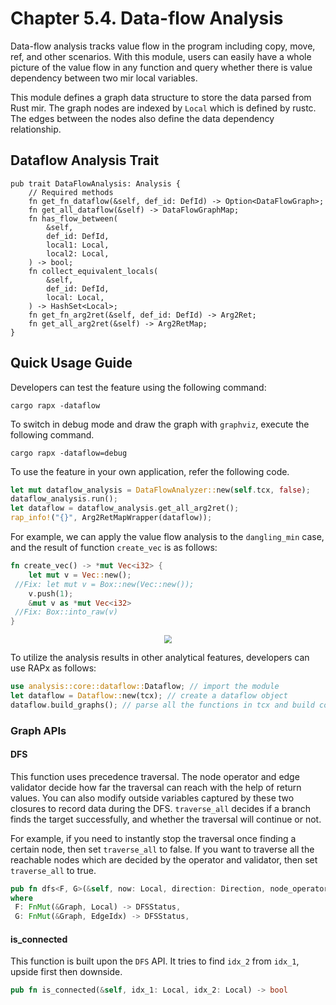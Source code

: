 # Chapter 5.4. Data-flow Analysis
Data-flow analysis tracks value flow in the program including copy, move, ref, and other scenarios. With this module, users can easily have a whole picture of the value flow in any function and query whether there is value dependency between two mir local variables.

This module defines a graph data structure to store the data parsed from Rust mir. The graph nodes are indexed by `Local` which is defined by rustc. The edges between the nodes also define the data dependency relationship.

## Dataflow Analysis Trait
```
pub trait DataFlowAnalysis: Analysis {
    // Required methods
    fn get_fn_dataflow(&self, def_id: DefId) -> Option<DataFlowGraph>;
    fn get_all_dataflow(&self) -> DataFlowGraphMap;
    fn has_flow_between(
        &self,
        def_id: DefId,
        local1: Local,
        local2: Local,
    ) -> bool;
    fn collect_equivalent_locals(
        &self,
        def_id: DefId,
        local: Local,
    ) -> HashSet<Local>;
    fn get_fn_arg2ret(&self, def_id: DefId) -> Arg2Ret;
    fn get_all_arg2ret(&self) -> Arg2RetMap;
}
```

## Quick Usage Guide
Developers can test the feature using the following command:
```shell
cargo rapx -dataflow
```

To switch in debug mode and draw the graph with `graphviz`, execute the following command.
```shell
cargo rapx -dataflow=debug
```

To use the feature in your own application, refer the following code.
```rust
let mut dataflow_analysis = DataFlowAnalyzer::new(self.tcx, false);
dataflow_analysis.run();
let dataflow = dataflow_analysis.get_all_arg2ret();
rap_info!("{}", Arg2RetMapWrapper(dataflow));
```

For example, we can apply the value flow analysis to the `dangling_min` case, and the result of function `create_vec` is as follows:
```rust
fn create_vec() -> *mut Vec<i32> {
    let mut v = Vec::new();
 //Fix: let mut v = Box::new(Vec::new());
    v.push(1);
    &mut v as *mut Vec<i32>
 //Fix: Box::into_raw(v)
}
```
<div align="center"><img src="figure/create_vec.png" style="zoom: 80%;"></div>

To utilize the analysis results in other analytical features, developers can use RAPx as follows:
```rust
use analysis::core::dataflow::Dataflow; // import the module
let dataflow = Dataflow::new(tcx); // create a dataflow object
dataflow.build_graphs(); // parse all the functions in tcx and build corresponding graphs
```

### Graph APIs

#### DFS
This function uses precedence traversal. The node operator and edge validator decide how far the traversal can reach with the help of return values. You can also modify outside variables captured by these two closures to record data during the DFS. `traverse_all` decides if a branch finds the target successfully, and whether the traversal will continue or not.

For example, if you need to instantly stop the traversal once finding a certain node, then set `traverse_all` to false.
If you want to traverse all the reachable nodes which are decided by the operator and validator, then set `traverse_all` to true.

```rust
pub fn dfs<F, G>(&self, now: Local, direction: Direction, node_operator: &mut F, edge_validator: &mut G, traverse_all: bool) -> DFSStatus
where 
 F: FnMut(&Graph, Local) -> DFSStatus,
 G: FnMut(&Graph, EdgeIdx) -> DFSStatus,
```

#### is_connected

This function is built upon the `DFS` API. It tries to find `idx_2` from `idx_1`, upside first then downside.

```rust
pub fn is_connected(&self, idx_1: Local, idx_2: Local) -> bool
```
